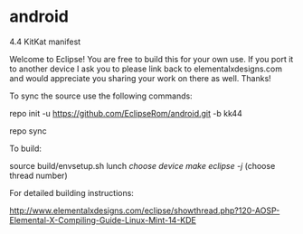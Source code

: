 android
=======

4.4 KitKat manifest

Welcome to Eclipse! You are free to build this for your own use. If you port it to another device I ask you to please link back to elementalxdesigns.com and would appreciate you sharing your work on there as well. Thanks!

To sync the source use the following commands:

repo init -u https://github.com/EclipseRom/android.git -b kk44

repo sync


To build:

source build/envsetup.sh
lunch
*choose device
make eclipse -j* (choose thread number)


For detailed building instructions:

http://www.elementalxdesigns.com/eclipse/showthread.php?120-AOSP-Elemental-X-Compiling-Guide-Linux-Mint-14-KDE


